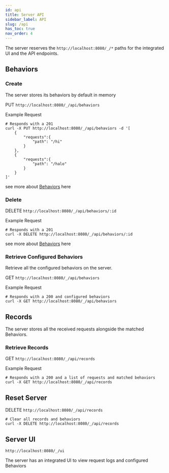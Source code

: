 ```yaml
---
id: api
title: Server API
sidebar_label: API
slug: /api
has_toc: true
nav_order: 4
---
```


The server reserves the `http://localhost:8080/_/*` paths for the integrated UI and the API endpoints.

## Behaviors

### Create

The server stores its behaviors by default in memory

PUT `http://localhost:8080/_/api/behaviors`

Example Request

```shell
# Responds with a 201
curl -X PUT http://localhost:8080/_/api/behaviors -d '[
    {
        "requests":{
            "path": "/hi"
        }
    },
    {
        "requests":{
            "path": "/halo"
        }
    }
]'
```

see more about [Behaviors](start.md#Server-Behavior) here

### Delete

DELETE `http://localhost:8080/_/api/behaviors/:id`

Example Request

```shell
# Responds with a 201
curl -X DELETE http://localhost:8080/_/api/behaviors/:id
```

see more about [Behaviors](guide.md#Server-Behavior) here

### Retrieve Configured Behaviors

Retrieve all the configured behaviors on the server.

GET `http://localhost:8080/_/api/behaviors`

Example Request

```shell
# Responds with a 200 and configured behaviors
curl -X GET http://localhost:8080/_/api/behaviors
```

## Records

The server stores all the received requests alongside the matched Behaviors.

### Retrieve Records

GET `http://localhost:8080/_/api/records`

Example Request

```shell
# Responds with a 200 and a list of requests and matched behaviors
curl -X GET http://localhost:8080/_/api/records
```

## Reset Server

DELETE `http://localhost:8080/_/api/records`

```shell
# Clear all records and behaviors
curl -X DELETE http://localhost:8080/_/api/records
```

## Server UI

`http://localhost:8080/_/ui`

The server has an integrated UI to view request logs and configured Behaviors

